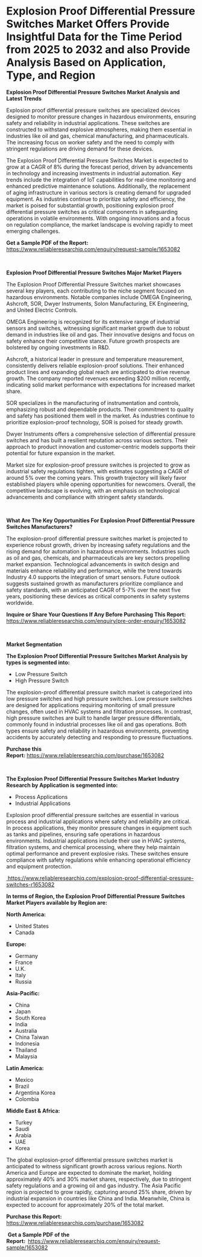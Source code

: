 <p><h1>Explosion Proof Differential Pressure Switches Market Offers Provide Insightful Data for the Time Period from 2025 to 2032 and also Provide Analysis Based on Application, Type, and Region</h1></p><p><strong>Explosion Proof Differential Pressure Switches Market Analysis and Latest Trends</strong></p>
<p><p>Explosion proof differential pressure switches are specialized devices designed to monitor pressure changes in hazardous environments, ensuring safety and reliability in industrial applications. These switches are constructed to withstand explosive atmospheres, making them essential in industries like oil and gas, chemical manufacturing, and pharmaceuticals. The increasing focus on worker safety and the need to comply with stringent regulations are driving demand for these devices.</p><p>The Explosion Proof Differential Pressure Switches Market is expected to grow at a CAGR of 8% during the forecast period, driven by advancements in technology and increasing investments in industrial automation. Key trends include the integration of IoT capabilities for real-time monitoring and enhanced predictive maintenance solutions. Additionally, the replacement of aging infrastructure in various sectors is creating demand for upgraded equipment. As industries continue to prioritize safety and efficiency, the market is poised for substantial growth, positioning explosion proof differential pressure switches as critical components in safeguarding operations in volatile environments. With ongoing innovations and a focus on regulation compliance, the market landscape is evolving rapidly to meet emerging challenges.</p></p>
<p><strong>Get a Sample PDF of the Report:&nbsp;</strong> <a href="https://www.reliableresearchiq.com/enquiry/request-sample/1653082?utm_campaign=2942&utm_medium=2&utm_source=Github&utm_content=ia&utm_term=18042025&utm_id=explosion-proof-differential-pressure-switches">https://www.reliableresearchiq.com/enquiry/request-sample/1653082</a></p>
<p>&nbsp;</p>
<p><strong>Explosion Proof Differential Pressure Switches Major Market Players</strong></p>
<p><p>The Explosion Proof Differential Pressure Switches market showcases several key players, each contributing to the niche segment focused on hazardous environments. Notable companies include OMEGA Engineering, Ashcroft, SOR, Dwyer Instruments, Solon Manufacturing, EK Engineering, and United Electric Controls.</p><p>OMEGA Engineering is recognized for its extensive range of industrial sensors and switches, witnessing significant market growth due to robust demand in industries like oil and gas. Their innovative designs and focus on safety enhance their competitive stance. Future growth prospects are bolstered by ongoing investments in R&D.</p><p>Ashcroft, a historical leader in pressure and temperature measurement, consistently delivers reliable explosion-proof solutions. Their enhanced product lines and expanding global reach are anticipated to drive revenue growth. The company reported revenues exceeding $200 million recently, indicating solid market performance with expectations for increased market share.</p><p>SOR specializes in the manufacturing of instrumentation and controls, emphasizing robust and dependable products. Their commitment to quality and safety has positioned them well in the market. As industries continue to prioritize explosion-proof technology, SOR is poised for steady growth.</p><p>Dwyer Instruments offers a comprehensive selection of differential pressure switches and has built a resilient reputation across various sectors. Their approach to product innovation and customer-centric models supports their potential for future expansion in the market.</p><p>Market size for explosion-proof pressure switches is projected to grow as industrial safety regulations tighten, with estimates suggesting a CAGR of around 5% over the coming years. This growth trajectory will likely favor established players while opening opportunities for newcomers. Overall, the competitive landscape is evolving, with an emphasis on technological advancements and compliance with stringent safety standards.</p></p>
<p>&nbsp;</p>
<p><strong>What Are The Key Opportunities For Explosion Proof Differential Pressure Switches Manufacturers?</strong></p>
<p><p>The explosion-proof differential pressure switches market is projected to experience robust growth, driven by increasing safety regulations and the rising demand for automation in hazardous environments. Industries such as oil and gas, chemicals, and pharmaceuticals are key sectors propelling market expansion. Technological advancements in switch design and materials enhance reliability and performance, while the trend towards Industry 4.0 supports the integration of smart sensors. Future outlook suggests sustained growth as manufacturers prioritize compliance and safety standards, with an anticipated CAGR of 5-7% over the next five years, positioning these devices as critical components in safety systems worldwide.</p></p>
<p><strong>Inquire or Share Your Questions If Any Before Purchasing This Report:</strong> <a href="https://www.reliableresearchiq.com/enquiry/pre-order-enquiry/1653082?utm_campaign=2942&utm_medium=2&utm_source=Github&utm_content=ia&utm_term=18042025&utm_id=explosion-proof-differential-pressure-switches">https://www.reliableresearchiq.com/enquiry/pre-order-enquiry/1653082</a></p>
<p>&nbsp;</p>
<p><strong>Market Segmentation</strong></p>
<p><strong>The Explosion Proof Differential Pressure Switches Market Analysis by types is segmented into:</strong></p>
<p><ul><li>Low Pressure Switch</li><li>High Pressure Switch</li></ul></p>
<p><p>The explosion-proof differential pressure switch market is categorized into low pressure switches and high pressure switches. Low pressure switches are designed for applications requiring monitoring of small pressure changes, often used in HVAC systems and filtration processes. In contrast, high pressure switches are built to handle larger pressure differentials, commonly found in industrial processes like oil and gas operations. Both types ensure safety and reliability in hazardous environments, preventing accidents by accurately detecting and responding to pressure fluctuations.</p></p>
<p><strong>Purchase this Report:&nbsp;</strong><a href="https://www.reliableresearchiq.com/purchase/1653082?utm_campaign=2942&utm_medium=2&utm_source=Github&utm_content=ia&utm_term=18042025&utm_id=explosion-proof-differential-pressure-switches">https://www.reliableresearchiq.com/purchase/1653082</a></p>
<p>&nbsp;</p>
<p><strong>The Explosion Proof Differential Pressure Switches Market Industry Research by Application is segmented into:</strong></p>
<p><ul><li>Process Applications</li><li>Industrial Applications</li></ul></p>
<p><p>Explosion proof differential pressure switches are essential in various process and industrial applications where safety and reliability are critical. In process applications, they monitor pressure changes in equipment such as tanks and pipelines, ensuring safe operations in hazardous environments. Industrial applications include their use in HVAC systems, filtration systems, and chemical processing, where they help maintain optimal performance and prevent explosive risks. These switches ensure compliance with safety regulations while enhancing operational efficiency and equipment protection.</p></p>
<p><a href="https://www.reliableresearchiq.com/explosion-proof-differential-pressure-switches-r1653082?utm_campaign=2942&utm_medium=2&utm_source=Github&utm_content=ia&utm_term=18042025&utm_id=explosion-proof-differential-pressure-switches">&nbsp;https://www.reliableresearchiq.com/explosion-proof-differential-pressure-switches-r1653082</a></p>
<p><strong>In terms of Region, the Explosion Proof Differential Pressure Switches Market Players available by Region are:</strong></p>
<p>
    <p> <strong> North America: </strong>
        <ul>
            <li>United States</li>
            <li>Canada</li>
        </ul>
        </p> 
    <p> <strong> Europe: </strong>
        <ul>
            <li>Germany</li>
            <li>France</li>
            <li>U.K.</li>
            <li>Italy</li>
            <li>Russia</li>
        </ul>
        </p> 
    <p> <strong> Asia-Pacific: </strong>
        <ul>
            <li>China</li>
            <li>Japan</li>
            <li>South Korea</li>
            <li>India</li>
            <li>Australia</li>
            <li>China Taiwan</li>
            <li>Indonesia</li>
            <li>Thailand</li>
            <li>Malaysia</li>
        </ul>
        </p> 
    <p> <strong> Latin America: </strong>
        <ul>
            <li>Mexico</li>
            <li>Brazil</li>
            <li>Argentina Korea</li>
            <li>Colombia</li>
        </ul>
        </p> 
    <p> <strong> Middle East & Africa: </strong>
        <ul>
            <li>Turkey</li>
            <li>Saudi</li>
            <li>Arabia</li>
            <li>UAE</li>
            <li>Korea</li>
        </ul>
    </p>
    </p>
<p><p>The global explosion-proof differential pressure switches market is anticipated to witness significant growth across various regions. North America and Europe are expected to dominate the market, holding approximately 40% and 30% market shares, respectively, due to stringent safety regulations and a growing oil and gas industry. The Asia Pacific region is projected to grow rapidly, capturing around 25% share, driven by industrial expansion in countries like China and India. Meanwhile, China is expected to account for approximately 20% of the total market.</p></p>
<p><strong>Purchase this Report: </strong><a href="https://www.reliableresearchiq.com/purchase/1653082?utm_campaign=2942&utm_medium=2&utm_source=Github&utm_content=ia&utm_term=18042025&utm_id=explosion-proof-differential-pressure-switches">https://www.reliableresearchiq.com/purchase/1653082</a></p>
<p>&nbsp;<strong>Get a Sample PDF of the Report:&nbsp;&nbsp;</strong><a href="https://www.reliableresearchiq.com/enquiry/request-sample/1653082?utm_campaign=2942&utm_medium=2&utm_source=Github&utm_content=ia&utm_term=18042025&utm_id=explosion-proof-differential-pressure-switches">https://www.reliableresearchiq.com/enquiry/request-sample/1653082</a></p>
<p><strong></strong></p>
<p><p></p><p></p><p></p></p>